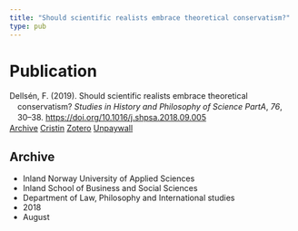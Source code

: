 ```yaml
---
title: "Should scientific realists embrace theoretical conservatism?"
type: pub
---
```

<h1>Publication</h1>
<article id="csl-bib-container-J5B9Q2PH" class="csl-bib-container">
  <div class="csl-bib-body" style="line-height: 1.35; padding-left: 1em; text-indent:-1em;">
  <div class="csl-entry">Dells&#xE9;n, F. (2019). Should scientific realists embrace theoretical conservatism? <i>Studies in History and Philosophy of Science PartA</i>, <i>76</i>, 30&#x2013;38. <a href="https://doi.org/10.1016/j.shpsa.2018.09.005">https://doi.org/10.1016/j.shpsa.2018.09.005</a></div>
</div>
  <div class="csl-bib-buttons">
    <a href="#taxonomy-article-J5B9Q2PH" class="csl-bib-button">Archive</a>
    <a href="https://app.cristin.no/results/show.jsf?id=1602110" alt="Cristin URL" class="csl-bib-button">Cristin</a>
    <a href="http://zotero.org/groups/5022929/items/J5B9Q2PH" alt="Zotero URL" class="csl-bib-button">Zotero</a>
    <a href="http://philsci-archive.pitt.edu/15055/1/Conservative%20Realism%20SHPS%20Preprint.pdf" class="csl-bib-button">Unpaywall</a>
  </div>
  <div id="csl-bib-meta-container-J5B9Q2PH"></div>
</article>
<div id="csl-bib-meta-J5B9Q2PH" class="csl-bib-meta">
  <article id="taxonomy-article-J5B9Q2PH" class="taxonomy-article">
    <h1>Archive</h1>
    <ul>
      <li>Inland Norway University of Applied Sciences</li>
      <li>Inland School of Business and Social Sciences</li>
      <li>Department of Law, Philosophy and International studies</li>
      <li>2018</li>
      <li>August</li>
    </ul>
  </article>
</div>
